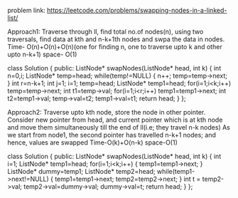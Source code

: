 problem link:
https://leetcode.com/problems/swapping-nodes-in-a-linked-list/


Approach1: Traverse through ll, find total no.of nodes(n), using two traversals, find data at kth and n-k+1th nodes and swpa the data in nodes.
Time- O(n)+O(n)+O(n)(one for finding n, one to traverse upto k and other upto n-k+1)
space- O(1)

class Solution {
public:
    ListNode* swapNodes(ListNode* head, int k) {
        int n=0,i;
        ListNode* temp=head;
        while(temp!=NULL)
        {
             n++;
            temp=temp->next;
        }
        int r=n-k+1;
        int j=1;
        i=1;
        temp=head;
        ListNode* temp1=head;
        for(i=1;i<k;i++)
            temp=temp->next;
        int t1=temp->val;
        for(i=1;i<r;i++)
            temp1=temp1->next;
        int t2=temp1->val;
        temp->val=t2;
        temp1->val=t1;
        return head;
    }
};




Approach2: Traverse upto kth node, store the node in other pointer. Consider new pointer from head, and current pointer which is at kth node and move them simultaneously till the end of ll(i.e; they travel n-k nodes)
As we start from node1, the second pointer has travelled n-k+1  nodes; and hence, values are swapped
Time-O(k)+O(n-k)
space-O(1)

class Solution {
public:
    ListNode* swapNodes(ListNode* head, int k) {
      int i=1;
        ListNode* temp1=head;
        for(i=1;i<k;i++)
        {
            temp1=temp1->next;
        }
        ListNode* dummy=temp1;
        ListNode* temp2=head;
        while(temp1->next!=NULL)
        {
            temp1=temp1->next;
            temp2=temp2->next;
        }
        int t = temp2->val;
        temp2->val=dummy->val;
        dummy->val=t;
        return head;
    }
};
